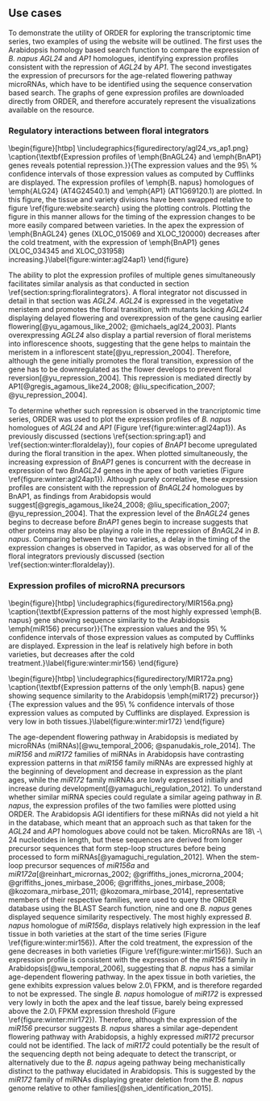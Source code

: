 ## Use cases

To demonstrate the utility of ORDER for exploring the transcriptomic time series, two examples of using the website will be outlined.
The first uses the Arabidopsis homology based search function to compare the expression of *B. napus* *AGL24* and *AP1* homologues, identifying expression profiles consistent with the repression of *AGL24* by *AP1*.
The second investigates the expression of precursors for the age-related flowering pathway microRNAs, which have to be identified using the sequence conservation based search.
The graphs of gene expression profiles are downloaded directly from ORDER, and therefore accurately represent the visualizations available on the resource.

### Regulatory interactions between floral integrators

\begin{figure}[htbp]
\includegraphics{figuredirectory/agl24_vs_ap1.png}
\caption{\textbf{Expression profiles of \emph{BnAGL24} and \emph{BnAP1}
genes reveals potential repression.}}{The expression values and the 95\ \%
confidence intervals of those expression values as computed by Cufflinks
are displayed. The expression profiles of \emph{B. napus} homologues of
\emph{ALG24} (AT4G24540.1) and \emph{AP1} (AT1G69120.1) are plotted. In
this figure, the tissue and variety divisions have been swapped relative
to figure \ref{figure:website:search} using the plotting controls.
Plotting the figure in this manner allows for the timing of the
expression changes to be more easily compared between varieties. In the
apex the expression of \emph{BnAGL24} genes (XLOC\_015069 and
XLOC\_120000) decreases after the cold treatment, with the expression of
\emph{BnAP1} genes (XLOC\_034345 and XLOC\_031958)
increasing.}\label{figure:winter:agl24ap1}
\end{figure}

The ability to plot the expression profiles of multiple genes simultaneously facilitates similar analysis as that conducted in section \ref{section:spring:floralintegrators}.
A floral integrator not discussed in detail in that section was *AGL24*.
*AGL24* is expressed in the vegetative meristem and promotes the floral transition, with mutants lacking *AGL24* displaying delayed flowering and overexpression of the gene causing earlier flowering[@yu_agamous_like_2002; @michaels_agl24_2003].
Plants overexpressing *AGL24* also display a partial reversion of floral meristems into inflorescence shoots, suggesting that the gene helps to maintain the meristem in a inflorescent state[@yu_repression_2004].
Therefore, although the gene initially promotes the floral transition, expression of the gene has to be downregulated as the flower develops to prevent floral reversion[@yu_repression_2004].
This repression is mediated directly by AP1[@gregis_agamous_like24_2008; @liu_specification_2007; @yu_repression_2004].

To determine whether such repression is observed in the trancriptomic time series, ORDER was used to plot the expression profiles of *B. napus* homologues of *AGL24* and *AP1* (Figure \ref{figure:winter:agl24ap1}).
As previously discussed (sections \ref{section:spring:ap1} and \ref{section:winter:floraldelay}), four copies of *BnAP1* become upregulated during the floral transition in the apex.
When plotted simultaneously, the increasing expression of *BnAP1* genes is concurrent with the decrease in expression of two *BnAGL24* genes in the apex of both varieties (Figure \ref{figure:winter:agl24ap1}).
Although purely correlative, these expression profiles are consistent with the repression of *BnAGL24* homologues by BnAP1, as findings from Arabidopsis would suggest[@gregis_agamous_like24_2008; @liu_specification_2007; @yu_repression_2004].
That the expression level of the *BnAGL24* genes begins to decrease before *BnAP1* genes begin to increase suggests that other proteins may also be playing a role in the repression of *BnAGL24* in *B. napus*.
Comparing between the two varieties, a delay in the timing of the expression changes is observed in Tapidor, as was observed for all of the floral integrators previously discussed (section \ref{section:winter:floraldelay}).

### Expression profiles of microRNA precursors

\begin{figure}[htbp]
\includegraphics{figuredirectory/MIR156a.png}
\caption{\textbf{Expression patterns of the most highly expressed
\emph{B. napus} gene showing sequence similarity to the Arabidopsis
\emph{miR156} precursor}}{The expression values and the 95\ \% confidence
intervals of those expression values as computed by Cufflinks are
displayed. Expression in the leaf is relatively high before in both
varieties, but decreases after the cold
treatment.}\label{figure:winter:mir156}
\end{figure}

\begin{figure}[htbp]
\includegraphics{figuredirectory/MIR172a.png}
\caption{\textbf{Expression patterns of the only \emph{B. napus} gene
showing sequence similarity to the Arabidopsis \emph{miR172} precursor}}{The expression values and the 95\ \% confidence intervals of those
expression values as computed by Cufflinks are displayed. Expression is
very low in both tissues.}\label{figure:winter:mir172}
\end{figure}

The age-dependent flowering pathway in Arabidopsis is mediated by microRNAs (miRNAs)[@wu_temporal_2006; @spanudakis_role_2014].
The *miR156* and *miR172* families of miRNAs in Arabidopsis have contrasting expression patterns in that *miR156* family miRNAs are expressed highly at the beginning of development and decrease in expression as the plant ages, while the *miR172* family miRNAs are lowly expressed initially and increase during development[@yamaguchi_regulation_2012].
To understand whether similar miRNA species could regulate a similar ageing pathway in *B. napus*, the expression profiles of the two families were plotted using ORDER.
The Arabidopsis AGI identifiers for these miRNAs did not yield a hit in the database, which meant that an approach such as that taken for the *AGL24* and *AP1* homologues above could not be taken.
MicroRNAs are 18\ -\ 24 nucleotides in length, but these sequences are derived from longer precursor sequences that form step-loop structures before being processed to form miRNAs[@yamaguchi_regulation_2012].
When the stem-loop precursor sequences of *miR156a* and *miR172a*[@reinhart_micrornas_2002; @griffiths_jones_microrna_2004; @griffiths_jones_mirbase_2006; @griffiths_jones_mirbase_2008; @kozomara_mirbase_2011; @kozomara_mirbase_2014], representative members of their respective families, were used to query the ORDER database using the BLAST Search function, nine and one *B. napus* genes displayed sequence similarity respectively.
The most highly expressed *B. napus* homologue of *miR156a*, displays relatively high expression in the leaf tissue in both varieties at the start of the time series (Figure \ref{figure:winter:mir156}).
After the cold treatment, the expression of the gene decreases in both varieties (Figure \ref{figure:winter:mir156}).
Such an expression profile is consistent with the expression of the *miR156* family in Arabidopsis[@wu_temporal_2006], suggesting that *B. napus* has a similar age-dependent flowering pathway.
In the apex tissue in both varieties, the gene exhibits expression values below 2.0\ FPKM, and is therefore regarded to not be expressed.
The single *B. napus* homologue of *miR172* is expressed very lowly in both the apex and the leaf tissue, barely being expressed above the 2.0\ FPKM expression threshold (Figure \ref{figure:winter:mir172}).
Therefore, although the expression of the *miR156* precursor suggests *B. napus* shares a similar age-dependent flowering pathway with Arabidopsis, a highly expressed *miR172* precursor could not be identified.
The lack of *miR172* could potentially be the result of the sequencing depth not being adequate to detect the transcript, or alternatively due to the *B. napus* ageing pathway being mechanistically distinct to the pathway elucidated in Arabidopsis.
This is suggested by the *miR172* family of miRNAs displaying greater deletion from the *B. napus* genome relative to other families[@shen_identification_2015].
